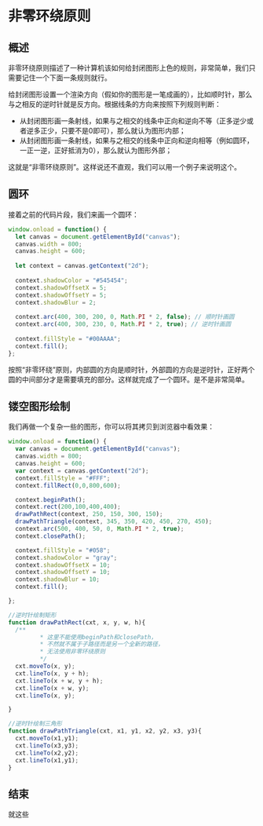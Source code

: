 # 非零环绕原则

## 概述

非零环绕原则描述了一种计算机该如何给封闭图形上色的规则，非常简单，我们只需要记住一个下面一条规则就行。

给封闭图形设置一个渲染方向（假如你的图形是一笔成画的），比如顺时针，那么与之相反的逆时针就是反方向。根据线条的方向来按照下列规则判断：

- 从封闭图形画一条射线，如果与之相交的线条中正向和逆向不等（正多逆少或者逆多正少，只要不是0即可），那么就认为图形内部；
- 从封闭图形画一条射线，如果与之相交的线条中正向和逆向相等（例如圆环，一正一逆，正好抵消为0），那么就认为图形外部；

这就是“非零环绕原则”。这样说还不直观，我们可以用一个例子来说明这个。

## 圆环

接着之前的代码片段，我们来画一个圆环：

```javascript
window.onload = function() {
  let canvas = document.getElementById("canvas");
  canvas.width = 800;
  canvas.height = 600;
  
  let context = canvas.getContext("2d");
  
  context.shadowColor = "#545454";
  context.shadowOffsetX = 5;
  context.shadowOffsetY = 5;
  context.shadowBlur = 2;
  
  context.arc(400, 300, 200, 0, Math.PI * 2, false); // 顺时针画圆
  context.arc(400, 300, 230, 0, Math.PI * 2, true); // 逆时针画圆
  
  context.fillStyle = "#00AAAA";
  context.fill();
};
```

 按照“非零环绕”原则，内部圆的方向是顺时针，外部圆的方向是逆时针，正好两个圆的中间部分才是需要填充的部分。这样就完成了一个圆环。是不是非常简单。

## 镂空图形绘制

我们再做一个复杂一些的图形，你可以将其拷贝到浏览器中看效果：

```javascript
window.onload = function() {
  var canvas = document.getElementById("canvas");
  canvas.width = 800;
  canvas.height = 600;
  var context = canvas.getContext("2d");
  context.fillStyle = "#FFF";
  context.fillRect(0,0,800,600);

  context.beginPath();
  context.rect(200,100,400,400);
  drawPathRect(context, 250, 150, 300, 150);
  drawPathTriangle(context, 345, 350, 420, 450, 270, 450);
  context.arc(500, 400, 50, 0, Math.PI * 2, true);
  context.closePath();

  context.fillStyle = "#058";
  context.shadowColor = "gray";
  context.shadowOffsetX = 10;
  context.shadowOffsetY = 10;
  context.shadowBlur = 10;
  context.fill();

};

//逆时针绘制矩形
function drawPathRect(cxt, x, y, w, h){
  /**
         * 这里不能使用beginPath和closePath，
         * 不然就不属于子路径而是另一个全新的路径，
         * 无法使用非零环绕原则
         */
  cxt.moveTo(x, y);
  cxt.lineTo(x, y + h);
  cxt.lineTo(x + w, y + h);
  cxt.lineTo(x + w, y);
  cxt.lineTo(x, y);

}

//逆时针绘制三角形
function drawPathTriangle(cxt, x1, y1, x2, y2, x3, y3){
  cxt.moveTo(x1,y1);
  cxt.lineTo(x3,y3);
  cxt.lineTo(x2,y2);
  cxt.lineTo(x1,y1);
}
```

## 结束

就这些